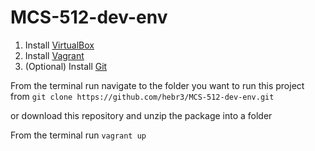 ﻿# MCS-512-dev-env

1. Install [VirtualBox](https://www.virtualbox.org/)
2. Install [Vagrant](https://www.vagrantup.com/)
3. (Optional) Install [Git](https://git-scm.com/)

From the terminal run navigate to the folder you want to run this project from
`git clone https://github.com/hebr3/MCS-512-dev-env.git`

or download this repository and unzip the package into a folder

From the terminal run
`vagrant up`
